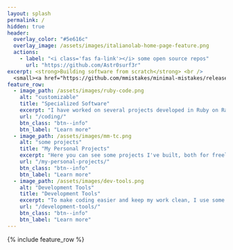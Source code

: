 ```yaml
---
layout: splash
permalink: /
hidden: true
header:
  overlay_color: "#5e616c"
  overlay_image: /assets/images/italianolab-home-page-feature.png
  actions:
    - label: "<i class='fas fa-link'></i> some open source repos"
      url: "https://github.com/Astr0surf3r"
excerpt: <strong>Building software from scratch</strong> <br />
  <small><a href="https://github.com/mmistakes/minimal-mistakes/releases/tag/4.24.0"></a></small>
feature_row:
  - image_path: /assets/images/ruby-code.png
    alt: "customizable"
    title: "Specialized Software"
    excerpt: "I have worked on several projects developed in Ruby on Rails/Javascript/React across various business sectors, including logistics, healthcare, insurance sector and real estate."
    url: "/coding/"
    btn_class: "btn--info"
    btn_label: "Learn more"
  - image_path: /assets/images/mm-tc.png
    alt: "some projects"
    title: "My Personal Projects"
    excerpt: "Here you can see some projects I've built, both for freelance work and just for fun. I enjoy coding and turning ideas into software. This is a great way to show off my programming skills!"
    url: "/my-personal-projects/"
    btn_class: "btn--info"
    btn_label: "Learn more"
  - image_path: /assets/images/dev-tools.png
    alt: "Development Tools"
    title: "Development Tools"
    excerpt: "To make coding easier and keep my work clean, I use some helpful tools. Here are my favorites. Click on the button below to know more"
    url: "/development-tools/"
    btn_class: "btn--info"
    btn_label: "Learn more"      
---
```


{% include feature_row %}


